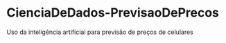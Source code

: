 # CienciaDeDados-PrevisaoDePrecos
Uso da inteligência artificial para previsão de preços de celulares
